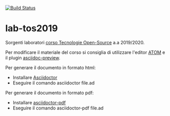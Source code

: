 [![Build Status](https://travis-ci.org/nicolabertazzo/lab-tos2019.svg?branch=master)](https://travis-ci.org/nicolabertazzo/lab-tos2019)

# lab-tos2019

Sorgenti laboratori [corso Tecnologie Open-Source](https://elearning.unipd.it/math/course/view.php?id=393) a.a 2019/2020.

Per modificare il materiale del corso si consiglia di utilizzare l'editor [ATOM](https://atom.io/) e il plugin [asciidoc-preview](https://atom.io/packages/asciidoc-preview).

Per generare il documento in formato html:

- Installare [Asciidoctor](https://asciidoctor.org/)
- Eseguire il comando asciidoctor file.ad

Per generare il documento in formato pdf:

- Installare [asciidoctor-pdf](https://asciidoctor.org/docs/asciidoctor-pdf/)
- Eseguire il comando asciidoctor-pdf file.ad
